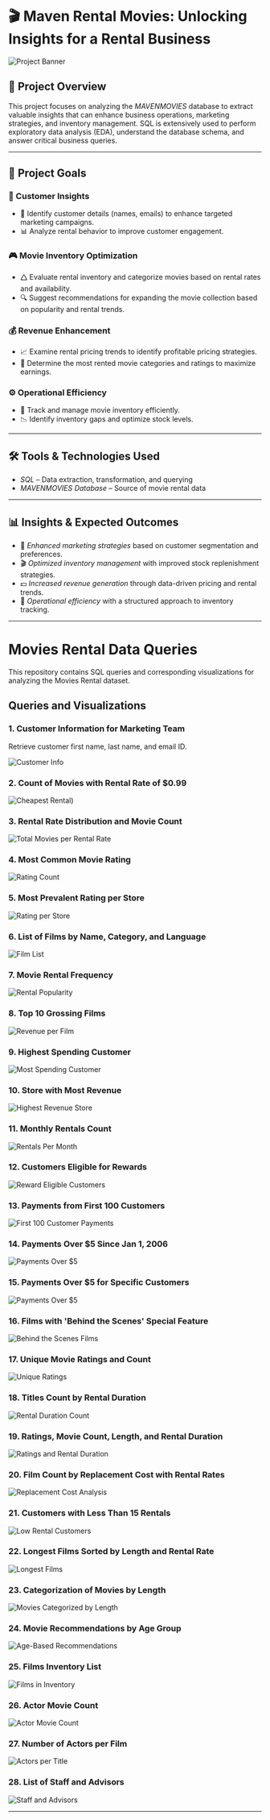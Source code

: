# 🎬 Maven Rental Movies: Unlocking Insights for a Rental Business

![Project Banner](https://github.com/Alima39/Rental_Movies_DA/blob/main/Outputs/banner.jpg)

## 📌 Project Overview
This project focuses on analyzing the *MAVENMOVIES* database to extract valuable insights that can enhance business operations, marketing strategies, and inventory management. SQL is extensively used to perform exploratory data analysis (EDA), understand the database schema, and answer critical business queries.


---

## 🎯 Project Goals

### 🛒 Customer Insights

- 📌 Identify customer details (names, emails) to enhance targeted marketing campaigns.
- 📊 Analyze rental behavior to improve customer engagement.

### 🎮 Movie Inventory Optimization

- 🛆 Evaluate rental inventory and categorize movies based on rental rates and availability.
- 🔍 Suggest recommendations for expanding the movie collection based on popularity and rental trends.

### 💰 Revenue Enhancement

- 📈 Examine rental pricing trends to identify profitable pricing strategies.
- 🎥 Determine the most rented movie categories and ratings to maximize earnings.

### ⚙️ Operational Efficiency

- 📌 Track and manage movie inventory efficiently.
- 📉 Identify inventory gaps and optimize stock levels.

---

## 🛠️ Tools & Technologies Used
- *SQL* – Data extraction, transformation, and querying
- *MAVENMOVIES Database* – Source of movie rental data

---

## 📊 Insights & Expected Outcomes
- 📢 *Enhanced marketing strategies* based on customer segmentation and preferences.
- 🎬 *Optimized inventory management* with improved stock replenishment strategies.
- 💵 *Increased revenue generation* through data-driven pricing and rental trends.
- 📌 *Operational efficiency* with a structured approach to inventory tracking.

---

# Movies Rental Data Queries

This repository contains SQL queries and corresponding visualizations for analyzing the Movies Rental dataset.

## Queries and Visualizations

### 1. Customer Information for Marketing Team
Retrieve customer first name, last name, and email ID.

![Customer Info](https://github.com/Alima39/Rental_Movies_DA/blob/main/Outputs/EMAIL_ID_LIST.png)

### 2. Count of Movies with Rental Rate of $0.99
![Cheapest Rental](https://github.com/Alima39/Rental_Movies_DA/blob/main/Outputs/Rental%20rate%20and%20Movie%20Count.PNG))

### 3. Rental Rate Distribution and Movie Count
![Total Movies per Rental Rate](https://github.com/Alima39/Rental_Movies_DA/blob/main/Outputs/TOTAL_NO_OF_MOVIES.png)

### 4. Most Common Movie Rating
![Rating Count](https://github.com/Alima39/Rental_Movies_DA/blob/main/Outputs/Most%20Common%20Movie%20Rating.PNG)

### 5. Most Prevalent Rating per Store
![Rating per Store](https://github.com/Alima39/Rental_Movies_DA/blob/main/Outputs/Prevalent%20Rating%20per%20Store.PNG)

### 6. List of Films by Name, Category, and Language
![Film List](https://github.com/Alima39/Rental_Movies_DA/blob/main/Outputs/TLC.png)

### 7. Movie Rental Frequency
![Rental Popularity](https://github.com/Alima39/Rental_Movies_DA/blob/main/Outputs/popularity.png)

### 8. Top 10 Grossing Films
![Revenue per Film](https://github.com/Alima39/Rental_Movies_DA/blob/main/Outputs/REVENUE.png)

### 9. Highest Spending Customer
![Most Spending Customer](https://github.com/Alima39/Rental_Movies_DA/blob/main/Outputs/MOST_SPENDING_CUSTOMER.png)

### 10. Store with Most Revenue
![Highest Revenue Store](https://github.com/Alima39/Rental_Movies_DA/blob/main/Outputs/MOST_REVENUE.png)

### 11. Monthly Rentals Count
![Rentals Per Month](https://github.com/Alima39/Rental_Movies_DA/blob/main/Outputs/RENTALS_PER_MONTH.png)

### 12. Customers Eligible for Rewards
![Reward Eligible Customers](https://github.com/Alima39/Rental_Movies_DA/blob/main/Outputs/REWARD_VIA_PHONE.png)

### 13. Payments from First 100 Customers
![First 100 Customer Payments](https://github.com/Alima39/Rental_Movies_DA/blob/main/Outputs/FIRST_100_CUSTOMER_PAYMENTS.png)

### 14. Payments Over $5 Since Jan 1, 2006
![Payments Over $5](https://github.com/Alima39/Rental_Movies_DA/blob/main/Outputs/JAN_06_2006.png)

### 15. Payments Over $5 for Specific Customers
![Payments Over $5](https://github.com/Alima39/Rental_Movies_DA/blob/main/Outputs/PAYMENTS_OVER_%245.png)

### 16. Films with 'Behind the Scenes' Special Feature
![Behind the Scenes Films](https://github.com/Alima39/Rental_Movies_DA/blob/main/Outputs/BTS.png)

### 17. Unique Movie Ratings and Count
![Unique Ratings](https://github.com/Alima39/Rental_Movies_DA/blob/main/Outputs/UNI_MOVIES_RATINGS_%26_NO_OF_MOVIES.png)

### 18. Titles Count by Rental Duration
![Rental Duration Count](https://github.com/Alima39/Rental_Movies_DA/blob/main/Outputs/SLICED_BY_RENTAL_RATE.png)

### 19. Ratings, Movie Count, Length, and Rental Duration
![Ratings and Rental Duration](https://github.com/Alima39/Rental_Movies_DA/blob/main/Outputs/COMPARE_WITH_RENTAL_DURATION.png)

### 20. Film Count by Replacement Cost with Rental Rates
![Replacement Cost Analysis](https://github.com/Alima39/Rental_Movies_DA/blob/main/Outputs/MIN_MAX_AVG.png)

### 21. Customers with Less Than 15 Rentals
![Low Rental Customers](https://github.com/Alima39/Rental_Movies_DA/blob/main/Outputs/less_15.png)

### 22. Longest Films Sorted by Length and Rental Rate
![Longest Films](https://github.com/Alima39/Rental_Movies_DA/blob/main/Outputs/longestfilms_sort.png)

### 23. Categorization of Movies by Length
![Movies Categorized by Length](https://github.com/Alima39/Rental_Movies_DA/blob/main/Outputs/SLICED_BY_RENTAL_RATE.png)

### 24. Movie Recommendations by Age Group
![Age-Based Recommendations](https://github.com/Alima39/Rental_Movies_DA/blob/main/Outputs/FIT_FOR_RECOMMENDATION.png)

### 25. Films Inventory List
![Films in Inventory](https://github.com/Alima39/Rental_Movies_DA/blob/main/Outputs/FILMS_IN_INVENTORY.png)

### 26. Actor Movie Count
![Actor Movie Count](https://github.com/Alima39/Rental_Movies_DA/blob/main/Outputs/NO_OF_FILMS_BY_ACTOR.png)

### 27. Number of Actors per Film
![Actors per Title](https://github.com/Alima39/Rental_Movies_DA/blob/main/Outputs/ACTOR_ASSOCIATED_WITH_TITLE.png)

### 28. List of Staff and Advisors
![Staff and Advisors](https://github.com/Alima39/Rental_Movies_DA/blob/main/Outputs/UNION.png)

---
